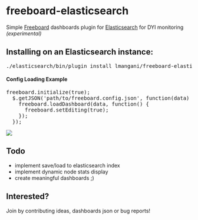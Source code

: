 # freeboard-elasticsearch
Simple [Freeboard](https://github.com/Freeboard/freeboard) dashboards plugin for [Elasticsearch](https://github.com/elastic/elasticsearch) for DYI monitoring _(experimental)_


## Installing on an Elasticsearch instance:
<pre>
./elasticsearch/bin/plugin install lmangani/freeboard-elasticsearch/
</pre>

#### Config Loading Example

<pre>
freeboard.initialize(true);
  $.getJSON('path/to/freeboard.config.json', function(data) {
    freeboard.loadDashboard(data, function() {
      freeboard.setEditing(true);
    });
  });
</pre>

![](http://i.imgur.com/GhgKOVW.png?1)


## Todo

* implement save/load to elasticsearch index
* implement dynamic node stats display
* create meaningful dashboards ;)

## Interested?
Join by contributing ideas, dashboards json or bug reports!
